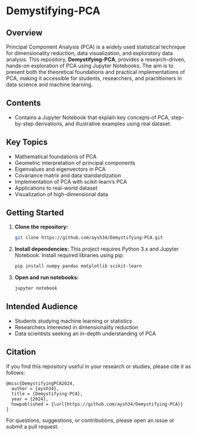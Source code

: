 # Demystifying-PCA

## Overview

Principal Component Analysis (PCA) is a widely used statistical technique for dimensionality reduction, data visualization, and exploratory data analysis. This repository, **Demystifying-PCA**, provides a research-driven, hands-on exploration of PCA using Jupyter Notebooks. The aim is to present both the theoretical foundations and practical implementations of PCA, making it accessible for students, researchers, and practitioners in data science and machine learning.

## Contents

- Contains a Jupyter Notebook that explain key concepts of PCA, step-by-step derivations, and illustrative examples using real dataset.

## Key Topics

- Mathematical foundations of PCA
- Geometric interpretation of principal components
- Eigenvalues and eigenvectors in PCA
- Covariance matrix and data standardization
- Implementation of PCA with scikit-learn’s PCA
- Applications to real-world dataset
- Visualization of high-dimensional data

## Getting Started

1. **Clone the repository:**
   ```bash
   git clone https://github.com/aysh34/Demystifying-PCA.git
   ```

2. **Install dependencies:**
   This project requires Python 3.x and Jupyter Notebook. Install required libraries using pip:
   ```bash
   pip install numpy pandas matplotlib scikit-learn
   ```

3. **Open and run notebooks:**
   ```bash
   jupyter notebook
   ```
   
## Intended Audience

- Students studying machine learning or statistics
- Researchers interested in dimensionality reduction
- Data scientists seeking an in-depth understanding of PCA

## Citation

If you find this repository useful in your research or studies, please cite it as follows:

```
@misc{DemystifyingPCA2024,
  author = {aysh34},
  title = {Demystifying-PCA},
  year = {2024},
  howpublished = {\url{https://github.com/aysh34/Demystifying-PCA}}
}
```

For questions, suggestions, or contributions, please open an issue or submit a pull request.
